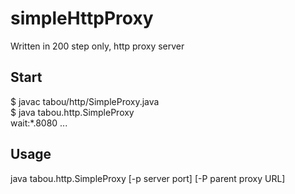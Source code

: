 simpleHttpProxy
===============
Written in 200 step only, http proxy server

Start
-----
$ javac tabou/http/SimpleProxy.java  
$ java tabou.http.SimpleProxy  
wait:\*.8080 ...  

Usage
-----
java tabou.http.SimpleProxy \[-p server port\] \[-P parent proxy URL\]
